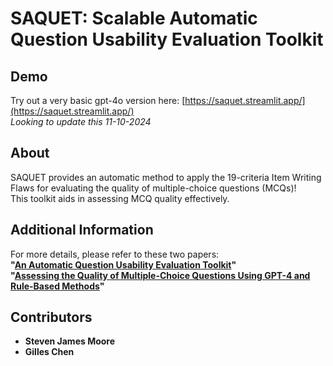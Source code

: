 # SAQUET: Scalable Automatic Question Usability Evaluation Toolkit

## Demo
Try out a very basic gpt-4o version here: [https://saquet.streamlit.app/](https://saquet.streamlit.app/)  
*Looking to update this 11-10-2024*

## About
SAQUET provides an automatic method to apply the 19-criteria Item Writing Flaws for evaluating the quality of multiple-choice questions (MCQs)!  
This toolkit aids in assessing MCQ quality effectively.

## Additional Information
For more details, please refer to these two papers:  
**"[An Automatic Question Usability Evaluation Toolkit](https://scholar.google.com/citations?view_op=view_citation&hl=en&user=cYweVsQAAAAJ&sortby=pubdate&citation_for_view=cYweVsQAAAAJ:hCrLmN-GePgC)"**  
**"[Assessing the Quality of Multiple-Choice Questions Using GPT-4 and Rule-Based Methods](https://scholar.google.com/citations?view_op=view_citation&hl=en&user=cYweVsQAAAAJ&sortby=pubdate&citation_for_view=cYweVsQAAAAJ:S16KYo8Pm5AC)"**  

## Contributors
- **Steven James Moore**
- **Gilles Chen**
